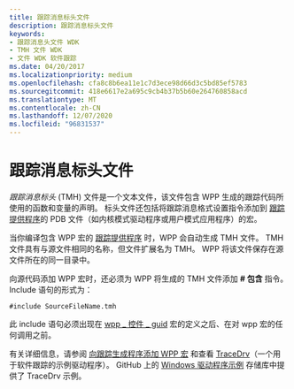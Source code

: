 ```yaml
---
title: 跟踪消息标头文件
description: 跟踪消息标头文件
keywords:
- 跟踪消息头文件 WDK
- TMH 文件 WDK
- 文件 WDK 软件跟踪
ms.date: 04/20/2017
ms.localizationpriority: medium
ms.openlocfilehash: cfa8c8b6ea11e1c7d3ece98d66d3c5bd85ef5783
ms.sourcegitcommit: 418e6617e2a695c9cb4b37b5b60e264760858acd
ms.translationtype: MT
ms.contentlocale: zh-CN
ms.lasthandoff: 12/07/2020
ms.locfileid: "96831537"
---
```

# <a name="trace-message-header-file"></a>跟踪消息标头文件


*跟踪消息标头* (TMH) 文件是一个文本文件，该文件包含 WPP 生成的跟踪代码所使用的函数和变量的声明。 标头文件还包括将跟踪消息格式设置指令添加到 [跟踪提供程序](trace-provider.md)的 PDB 文件（如内核模式驱动程序或用户模式应用程序）的宏。

当你编译包含 WPP 宏的 [跟踪提供程序](trace-provider.md) 时，WPP 会自动生成 TMH 文件。 TMH 文件具有与源文件相同的名称，但文件扩展名为 TMH。 WPP 将该文件保存在源文件所在的同一目录中。

向源代码添加 WPP 宏时，还必须为 WPP 将生成的 TMH 文件添加 **\# 包含** 指令。 Include 语句的形式为：

```
#include SourceFileName.tmh
```

此 include 语句必须出现在 [wpp \_ 控件 \_ guid](/previous-versions/windows/hardware/previsioning-framework/ff556186(v=vs.85)) 宏的定义之后、在对 wpp 宏的任何调用之前。

有关详细信息，请参阅 [向跟踪生成程序添加 WPP 宏](adding-wpp-macros-to-a-trace-provider.md) 和查看 [TraceDrv](https://github.com/Microsoft/Windows-driver-samples/tree/master/general/tracing/tracedriver)（一个用于软件跟踪的示例驱动程序）。 GitHub 上的 [Windows 驱动程序示例](https://github.com/Microsoft/Windows-driver-samples) 存储库中提供了 TraceDrv 示例。

 

